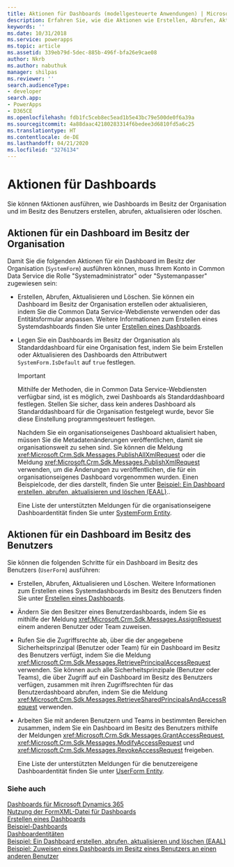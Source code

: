 ```yaml
---
title: Aktionen für Dashboards (modellgesteuerte Anwendungen) | Microsoft Docs
description: Erfahren Sie, wie die Aktionen wie Erstellen, Abrufen, Aktualisieren oder Löschen für Dashboards im Besitz der Organisation und im Besitz des Benutzers auszuführen.
keywords: ''
ms.date: 10/31/2018
ms.service: powerapps
ms.topic: article
ms.assetid: 339eb79d-5dec-885b-496f-bfa26e9cae08
author: Nkrb
ms.author: nabuthuk
manager: shilpas
ms.reviewer: ''
search.audienceType:
- developer
search.app:
- PowerApps
- D365CE
ms.openlocfilehash: fdb1fc5ceb8ec5ead1b5e43bc79e500de0f6a39a
ms.sourcegitcommit: 4a88daac42180283314f6bedee3d6810fd5a6c25
ms.translationtype: HT
ms.contentlocale: de-DE
ms.lasthandoff: 04/21/2020
ms.locfileid: "3276134"
---
```

# <a name="actions-on-dashboards"></a>Aktionen für Dashboards

<!-- https://docs.microsoft.com/dynamics365/customer-engagement/developer/customize-dev/actions-dashboards -->

Sie können fAktionen ausführen, wie Dashboards im Besitz der Organisation und im Besitz des Benutzers erstellen, abrufen, aktualisieren oder löschen.  
  
## <a name="actions-on-an-organization-owned-dashboard"></a>Aktionen für ein Dashboard im Besitz der Organisation  
 Damit Sie die folgenden Aktionen für ein Dashboard im Besitz der Organisation (`SystemForm`) ausführen können, muss Ihrem Konto in Common Data Service die Rolle "Systemadministrator" oder "Systemanpasser" zugewiesen sein:  
  
- Erstellen, Abrufen, Aktualisieren und Löschen. Sie können ein Dashboard im Besitz der Organisation erstellen oder aktualisieren, indem Sie die Common Data Service-Webdienste verwenden oder das Entitätsformular anpassen. Weitere Informationen zum Erstellen eines Systemdashboards finden Sie unter [Erstellen eines Dashboards](create-dashboard.md).  
  
- Legen Sie ein Dashboards im Besitz der Organisation als Standarddashboard für eine Organisation fest, indem Sie beim Erstellen oder Aktualisieren des Dashboards den Attributwert `SystemForm.IsDefault` auf `true` festlegen.  
  
  > [!IMPORTANT]
  >  Mithilfe der Methoden, die in Common Data Service-Webdiensten verfügbar sind, ist es möglich, zwei Dashboards als Standarddashboard festlegen. Stellen Sie sicher, dass kein anderes Dashboard als Standarddashboard für die Organisation festgelegt wurde, bevor Sie diese Einstellung programmgesteuert festlegen.  
  
  Nachdem Sie ein organisationseigenes Dashboard aktualisiert haben, müssen Sie die Metadatenänderungen veröffentlichen, damit sie organisationsweit zu sehen sind. Sie können die Meldung <xref:Microsoft.Crm.Sdk.Messages.PublishAllXmlRequest> oder die Meldung <xref:Microsoft.Crm.Sdk.Messages.PublishXmlRequest> verwenden, um die Änderungen zu veröffentlichen, die für ein organisationseigenes Dashboard vorgenommen wurden. Einen Beispielcode, der dies darstellt, finden Sie unter [Beispiel: Ein Dashboard erstellen, abrufen, aktualisieren und löschen (EAAL)](/dynamics365/customer-engagement/developer/customize-dev/sample-create-retrieve-update-delete-dashboard).<!-- TODO Need to update the powerapps repo's topic link. As of now not found-->.  
  
  Eine Liste der unterstützten Meldungen für die organisationseigene Dashboardentität finden Sie unter [SystemForm Entity](../common-data-service/reference/entities/systemform.md).  
  
## <a name="actions-on-a-user-owned-dashboard"></a>Aktionen für ein Dashboard im Besitz des Benutzers  
 Sie können die folgenden Schritte für ein Dashboard im Besitz des Benutzers (`UserForm`) ausführen:  
  
- Erstellen, Abrufen, Aktualisieren und Löschen. Weitere Informationen zum Erstellen eines Systemdashboards im Besitz des Benutzers finden Sie unter [Erstellen eines Dashboards](create-dashboard.md).  
  
- Ändern Sie den Besitzer eines Benutzerdashboards, indem Sie es mithilfe der Meldung <xref:Microsoft.Crm.Sdk.Messages.AssignRequest> einem anderen Benutzer oder Team zuweisen.  
  
- Rufen Sie die Zugriffsrechte ab, über die der angegebene Sicherheitsprinzipal (Benutzer oder Team) für ein Dashboard im Besitz des Benutzers verfügt, indem Sie die Meldung <xref:Microsoft.Crm.Sdk.Messages.RetrievePrincipalAccessRequest> verwenden. Sie können auch alle Sicherheitsprinzipale (Benutzer oder Teams), die über Zugriff auf ein Dashboard im Besitz des Benutzers verfügen, zusammen mit ihren Zugriffsrechten für das Benutzerdashboard abrufen, indem Sie die Meldung <xref:Microsoft.Crm.Sdk.Messages.RetrieveSharedPrincipalsAndAccessRequest> verwenden.  
  
- Arbeiten Sie mit anderen Benutzern und Teams in bestimmten Bereichen zusammen, indem Sie ein Dashboard im Besitz des Benutzers mithilfe der Meldungen <xref:Microsoft.Crm.Sdk.Messages.GrantAccessRequest>, <xref:Microsoft.Crm.Sdk.Messages.ModifyAccessRequest> und <xref:Microsoft.Crm.Sdk.Messages.RevokeAccessRequest> freigeben.  
  
  Eine Liste der unterstützten Meldungen für die benutzereigene Dashboardentität finden Sie unter [UserForm Entity](../common-data-service/reference/entities/userform.md).  
  
### <a name="see-also"></a>Siehe auch  

 [Dashboards für Microsoft Dynamics 365](analyze-data-with-dashboards.md)   
 [Nutzung der FormXML-Datei für Dashboards](understand-dashboards-dashboard-components-formxml.md)   
 [Erstellen eines Dashboards](create-dashboard.md)   
 [Beispiel-Dashboards](sample-dashboards.md)   
 [Dashboardentitäten](/dynamics365/customer-engagement/developer/customize-dev/dashboard-entities) <!-- TODO Need to update the powerapps repo's topic link. As of now not found-->  
 [Beispiel: Ein Dashboard erstellen, abrufen, aktualisieren und löschen (EAAL)](/dynamics365/customer-engagement/developer/customize-dev/sample-create-retrieve-update-delete-dashboard) <!-- TODO Need to update the powerapps repo's topic link. As of now not found-->   
 [Beispiel: Zuweisen eines Dashboards im Besitz eines Benutzers an einen anderen Benutzer](/dynamics365/customer-engagement/developer/customize-dev/sample-assign-user-owned-dashboard-another-user) <!-- TODO Need to update the powerapps repo's topic link. As of now not found-->